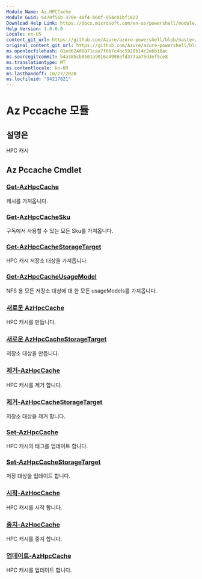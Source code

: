 ```yaml
---
Module Name: Az.HPCCache
Module Guid: 6470f56b-378e-48f4-b60f-954c01bf1822
Download Help Link: https://docs.microsoft.com/en-us/powershell/module/az.hpccache
Help Version: 1.0.0.0
Locale: en-US
content_git_url: https://github.com/Azure/azure-powershell/blob/master/src/HPCCache/HPCCache/help/Az.HPCCache.md
original_content_git_url: https://github.com/Azure/azure-powershell/blob/master/src/HPCCache/HPCCache/help/Az.HPCCache.md
ms.openlocfilehash: 81ed624d6871caa7f0b7c4bc5920b14c2e6b18ac
ms.sourcegitcommit: b4a38bcb0501a9016a4998efd377aa75d3ef9ce8
ms.translationtype: MT
ms.contentlocale: ko-KR
ms.lasthandoff: 10/27/2020
ms.locfileid: "94217821"
---
```

# Az Pccache 모듈
## 설명은
HPC 캐시

## Az Pccache Cmdlet
### [Get-AzHpcCache](Get-AzHpcCache.md)
캐시를 가져옵니다.

### [Get-AzHpcCacheSku](Get-AzHpcCacheSku.md)
구독에서 사용할 수 있는 모든 Sku를 가져옵니다.

### [Get-AzHpcCacheStorageTarget](Get-AzHpcCacheStorageTarget.md)
HPC 캐시 저장소 대상을 가져옵니다.

### [Get-AzHpcCacheUsageModel](Get-AzHpcCacheUsageModel.md)
NFS 용 모든 저장소 대상에 대 한 모든 usageModels를 가져옵니다.

### [새로운 AzHpcCache](New-AzHpcCache.md)
HPC 캐시를 만듭니다.

### [새로운 AzHpcCacheStorageTarget](New-AzHpcCacheStorageTarget.md)
저장소 대상을 만듭니다.

### [제거-AzHpcCache](Remove-AzHpcCache.md)
HPC 캐시를 제거 합니다.

### [제거-AzHpcCacheStorageTarget](Remove-AzHpcCacheStorageTarget.md)
저장소 대상을 제거 합니다.

### [Set-AzHpcCache](Set-AzHpcCache.md)
HPC 캐시의 태그를 업데이트 합니다.

### [Set-AzHpcCacheStorageTarget](Set-AzHpcCacheStorageTarget.md)
저장 대상을 업데이트 합니다.

### [시작-AzHpcCache](Start-AzHpcCache.md)
HPC 캐시를 시작 합니다.

### [중지-AzHpcCache](Stop-AzHpcCache.md)
HPC 캐시를 중지 합니다.

### [업데이트-AzHpcCache](Update-AzHpcCache.md)
HPC 캐시를 업데이트 합니다.

